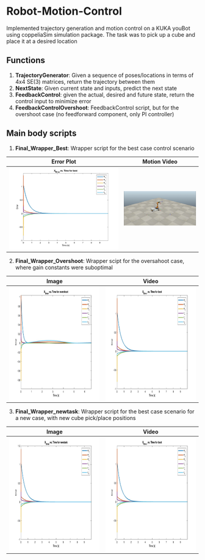 # Robot-Motion-Control
Implemented trajectory generation and motion control on a KUKA youBot using coppeliaSim simulation package. The task was to pick up a cube and place it at a desired location

## Functions
1. **TrajectoryGenerator**: Given a sequence of poses/locations in terms of 4x4 SE(3) matrices, return the trajectory between them
2. **NextState**: Given current state and inputs, predict the next state
3. **FeedbackControl**: given the actual, desired and future state, return the control input to minimize error
4. **FeedbackControlOvershoot**: FeedbackControl script, but for the overshoot case (no feedforward component, only PI controller)

## Main body scripts
1. **Final_Wrapper_Best**: Wrapper script for the best case control scenario 

| Error Plot                      | Motion Video                 |
|---------------------------------|------------------------------|
| ![best](results/best_crop.jpeg) | ![bestvid](results/best.gif) |

2. **Final_Wrapper_Overshoot**: Wrapper scipt for the oversahoot case, where gain constants were suboptimal

| Image                                                                                                                                            | Video                                                                                                                                            |
|--------------------------------------------------------------------------------------------------------------------------------------------------|--------------------------------------------------------------------------------------------------------------------------------------------------|
| <a href="url"><img src="https://github.com/ribhattacharya/Robot-Motion-Control/blob/main/results/overshoot_crop.jpeg" align="left" height="300" ></a> | <a href="url"><img src="https://github.com/ribhattacharya/Robot-Motion-Control/blob/main/results/best_crop.jpeg" align="left" height="300" ></a> |

3. **Final_Wrapper_newtask**: Wrapper script for the best case scenario for a new case, with new cube pick/place positions

| Image                                                                                                                                            | Video                                                                                                                                            |
|--------------------------------------------------------------------------------------------------------------------------------------------------|--------------------------------------------------------------------------------------------------------------------------------------------------|
| <a href="url"><img src="https://github.com/ribhattacharya/Robot-Motion-Control/blob/main/results/newtask_crop.jpeg" align="left" height="300" ></a> | <a href="url"><img src="https://github.com/ribhattacharya/Robot-Motion-Control/blob/main/results/best_crop.jpeg" align="left" height="300" ></a> |
